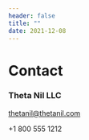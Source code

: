```yaml
---
header: false
title: ""
date: 2021-12-08
---
```


# Contact

### Theta Nil LLC

[thetanil@thetanil.com](mailto:thetanil@thetanil.com)

+1 800 555 1212